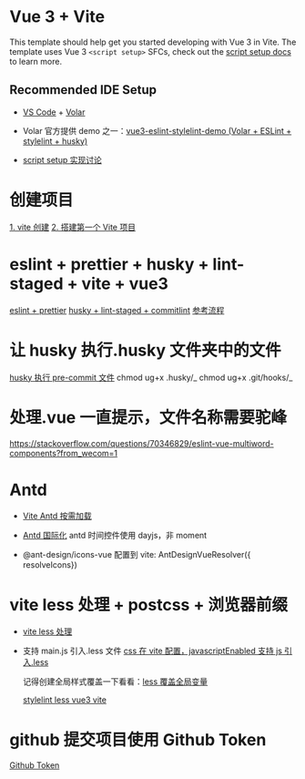 # Vue 3 + Vite

This template should help get you started developing with Vue 3 in Vite. The template uses Vue 3 `<script setup>` SFCs, check out the [script setup docs](https://v3.vuejs.org/api/sfc-script-setup.html#sfc-script-setup) to learn more.

## Recommended IDE Setup

- [VS Code](https://code.visualstudio.com/) + [Volar](https://marketplace.visualstudio.com/items?itemName=Vue.volar)

- Volar 官方提供 demo 之一：[vue3-eslint-stylelint-demo (Volar + ESLint + stylelint + husky)](https://github.com/sethidden/vue3-eslint-stylelint-demo)

- [script setup 实现讨论](https://github.com/vuejs/rfcs/pull/227)

# 创建项目

[1. vite 创建](https://www.cnblogs.com/huangchun/p/16661364.html?from_wecom=1)
[2. 搭建第一个 Vite 项目](https://cn.vitejs.dev/guide/#scaffolding-your-first-vite-project)

# eslint + prettier + husky + lint-staged + vite + vue3

[eslint + prettier](https://vueschool.io/articles/vuejs-tutorials/eslint-and-prettier-with-vite-and-vue-js-3/?from_wecom=1)
[husky + lint-staged + commitlint](https://juejin.cn/post/7115327455707168798?from_wecom=1)
[参考流程](https://www.jianshu.com/p/722ff8888657?from_wecom=1)

# 让 husky 执行.husky 文件夹中的文件

[husky 执行 pre-commit 文件](https://stackoverflow.com/questions/8598639/why-is-my-git-pre-commit-hook-not-executable-by-default?from_wecom=1)
chmod ug+x .husky/_
chmod ug+x .git/hooks/_

# 处理.vue 一直提示，文件名称需要驼峰

https://stackoverflow.com/questions/70346829/eslint-vue-multiword-components?from_wecom=1

# Antd

- [Vite Antd 按需加载](https://www.antdv.com/docs/vue/introduce-cn#%E6%8C%89%E9%9C%80%E5%8A%A0%E8%BD%BD)

- [Antd 国际化](https://www.antdv.com/docs/vue/i18n-cn#%E5%9B%BD%E9%99%85%E5%8C%96) antd 时间控件使用 dayjs，非 moment

- @ant-design/icons-vue 配置到 vite: AntDesignVueResolver({ resolveIcons})

# vite less 处理 + postcss + 浏览器前缀

- [vite less 处理](https://juejin.cn/post/7060351422885265415)

- 支持 main.js 引入.less 文件
  [css 在 vite 配置，javascriptEnabled 支持 js 引入.less](https://www.jianshu.com/p/4a76d68e16ec)

  记得创建全局样式覆盖一下看看：[less 覆盖全局变量](https://www.cnblogs.com/-roc/p/16212801.html)

  [stylelint less vue3 vite](https://www.swvq.com/article/detail/471)

# github 提交项目使用 Github Token

[Github Token](https://juejin.cn/post/7104215580705554463#heading-1)
